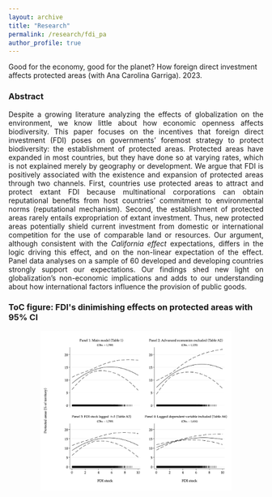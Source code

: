 ```yaml
---
layout: archive
title: "Research"
permalink: /research/fdi_pa
author_profile: true
---
```

Good for the economy, good for the planet? How foreign direct investment affects protected areas (with Ana Carolina Garriga). 2023.

### Abstract
<div style="text-align: justify">
Despite a growing literature analyzing the effects of globalization on the environment, we know little about how economic openness affects biodiversity. This paper focuses on the incentives that foreign direct investment (FDI) poses on governments’ foremost strategy to protect biodiversity: the establishment of protected areas. Protected areas have expanded in most countries, but they have done so at varying rates, which is not explained merely by geography or development. We argue that FDI is positively associated with the existence and expansion of protected areas through two channels. First, countries use protected areas to attract and protect extant FDI because multinational corporations can obtain reputational benefits from host countries’ commitment to environmental norms (reputational mechanism). Second, the establishment of protected areas rarely entails expropriation of extant investment. Thus, new protected areas potentially shield current investment from domestic or international competition for the use of comparable land or resources. Our argument, although consistent with the <em>California effect</em> expectations, differs in the logic driving this effect, and on the non-linear expectation of the effect. Panel data analyses on a sample of 60 developed and developing countries strongly support our expectations. Our findings shed new light on globalization’s non-economic implications and adds to our understanding about how international factors influence the provision of public goods.
</div>

### ToC figure: FDI's dinimishing effects on protected areas with 95% CI
<p align="center"> <img src="fdi_pa.png" width="75%" height="75%" /> </p>
